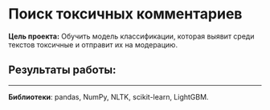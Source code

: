 # Поиск токсичных комментариев



**Цель проекта:**  Обучить модель классификации, которая выявит среди текстов токсичные и отправит их на модерацию.

**Результаты работы:**
   - 
   
---

**Библиотеки**: pandas, NumPy, NLTK, scikit-learn, LightGBM.
